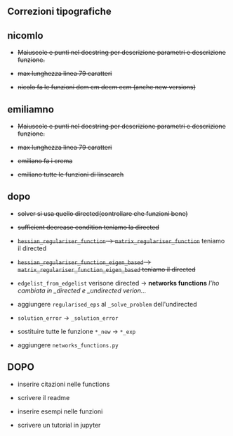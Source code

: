 Correzioni tipografiche
-----------------------

## nicomlo

* ~~Maiuscole e punti nel docstring per descrizione parametri e descrizione funzione.~~

* ~~max lunghezza linea 79 caratteri~~

* ~~nicolo fa le funzioni dcm cm decm ecm (anche new versions)~~

## emiliamno

* ~~Maiuscole e punti nel docstring per descrizione parametri e descrizione funzione.~~

* ~~max lunghezza linea 79 caratteri~~

* ~~emiliano fa i crema~~

* ~~emiliano tutte le funzioni di linsearch~~

## dopo

* ~~solver si usa quello directed(controllare che funzioni bene)~~

* ~~sufficient decrease condition teniamo la directed~~

* ~~`hessian_regulariser_function` -> `matrix_regulariser_function`~~
    teniamo il directed

* ~~`hessian_regulariser_function_eigen_based` -> `matrix_regulariser_function_eigen_based`
    teniamo il directed~~

* `edgelist_from_edgelist` verisone directed -> __networks functions__
    *l'ho cambiata in _directed e _undirected verion...*

* aggiungere `regularised_eps` al `_solve_problem` dell'undirected

* `solution_error` -> `_solution_error`

* sostituire tutte le funzione `*_new` -> `*_exp`

* aggiungere `networks_functions.py`

DOPO
----

* inserire citazioni nelle functions

* scrivere il readme

* inserire esempi nelle funzioni

* scrivere un tutorial in jupyter
